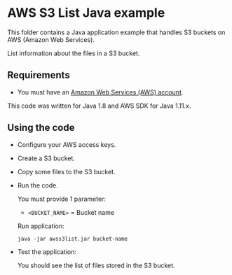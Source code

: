 # AWS S3 List Java example

This folder contains a Java application example that handles S3 buckets on AWS (Amazon Web Services).

List information about the files in a S3 bucket.




## Requirements

* You must have an [Amazon Web Services (AWS) account](http://aws.amazon.com/).

This code was written for Java 1.8 and AWS SDK for Java 1.11.x.




## Using the code

* Configure your AWS access keys.

* Create a S3 bucket.

* Copy some files to the S3 bucket.

* Run the code.

  You must provide 1 parameter:
  
  * `<BUCKET_NAME>` = Bucket name

  Run application:
  
  ```
  java -jar awss3list.jar bucket-name
  ```

* Test the application:

  You should see the list of files stored in the S3 bucket.
